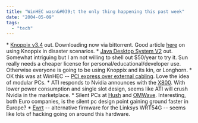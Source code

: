 ```yaml
---
title: "WinHEC wasn&#039;t the only thing happening this past week"
date: "2004-05-09"
tags: 
  - "tech"
---
```


\* [Knoppix v3.4](http://slashdot.org/article.pl?sid=04/05/03/2244203) out. Downloading now via bittorrent. Good article [here](http://www.shockfamily.net/cedric/knoppix/) on using Knoppix in disaster scenarios. \* [Java Desktop System V2](http://www.internet-nexus.com/2004_05_02_archive.htm#108370079196609981) out. Somewhat intriguing but I am not willing to shell out $50/year to try it. Sun really needs a cheaper license for personal/educational/developer use. Otherwise everyone is going to be using Knoppix and its kin, or Longhorn. \* OK this was at WinHEC -- [PCI express over external cabling](http://www.extremetech.com/article2/0,1558,1585024,00.asp?kc=ETRSS02129TX1K0000532). Love the idea of modular PCs. \* ATI responds to Nvidia announces with the [X800](http://www.pcmag.com/article2/0,1759,1583522,00.asp?kc=PCRSS02129TX1K0000530). With lower power consumption and single slot design, seems like ATI will crush Nvidia in the marketplace. \* Silent PCs at [Hush](http://www.engadget.com/entry/6674704157170114/) and [OMWave](http://www.engadget.com/entry/1894568467945434/). Interesting, both Euro companies, is the silent pc design point gaining ground faster in Europe? \* [Ewrt](http://postneo.com/2004/04/30.html#a3387) -- alternative firmware for the Linksys WRT54G -- seems like lots of hacking going on around this hardware.
